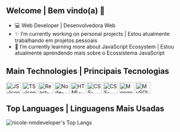 ## Welcome | Bem vindo(a) 👋

- 💻 Web Developer | Desenvolvedora Web
- ✨ I’m currently working on personal projects | Estou atualmente trabalhando em projetos pessoais
- 💛 I’m currently learning more about JavaScript Ecosystem | Estou atualmente aprendendo mais sobre o Ecossistema JavaScript

## Main Technologies | Principais Tecnologias

<div>
    <img align="center" alt="JS-Icon" height="30" width="40" src="https://cdn.jsdelivr.net/gh/devicons/devicon/icons/javascript/javascript-original.svg" />
    <img align="center" alt="TS-Icon" height="30" width="40" src="https://cdn.jsdelivr.net/gh/devicons/devicon/icons/typescript/typescript-original.svg" />
    <img align="center" alt="React-Icon" height="30" width="40" src="https://cdn.jsdelivr.net/gh/devicons/devicon/icons/react/react-original.svg" />
    <img align="center" alt="Node-Icon" height="30" width="40" src="https://cdn.jsdelivr.net/gh/devicons/devicon/icons/nodejs/nodejs-original.svg" />
    <img align="center" alt="HTML-Icon" height="30" width="40" src="https://cdn.jsdelivr.net/gh/devicons/devicon/icons/html5/html5-original.svg" />
    <img align="center" alt="CSS-Icon" height="30" width="40" src="https://cdn.jsdelivr.net/gh/devicons/devicon/icons/css3/css3-original.svg" />
    <img align="center" alt="CSS-Icon" height="30" width="40" src="https://cdn.jsdelivr.net/gh/devicons/devicon@latest/icons/tailwindcss/tailwindcss-original.svg" />
    <img align="center" alt="Mongo-Icon" height="30" width="40" src="https://cdn.jsdelivr.net/gh/devicons/devicon/icons/mongodb/mongodb-original.svg" />
    <img align="center" alt="MySQL-Icon" height="30" width="40" src="https://cdn.jsdelivr.net/gh/devicons/devicon/icons/mysql/mysql-original.svg" />
</div>

## Top Languages | Linguagens Mais Usadas

![nicole-nmdeveloper's Top Langs](https://github-readme-stats.vercel.app/api/top-langs/?username=nicole-nmdeveloper&theme=transparent&layout=compact)
